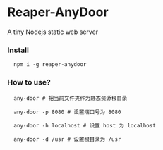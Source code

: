 # Reaper-AnyDoor
A tiny Nodejs static web server


### Install
```
  npm i -g reaper-anydoor
```

### How to use?

```
  any-door # 把当前文件夹作为静态资源根目录

  any-door -p 8080 # 设置端口号为 8080

  any-door -h localhost # 设置 host 为 localhost

  any-door -d /usr # 设置根目录为 /usr
```
